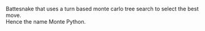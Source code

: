 Battesnake that uses a turn based monte carlo tree search to select the best move.  
Hence the name Monte Python. 